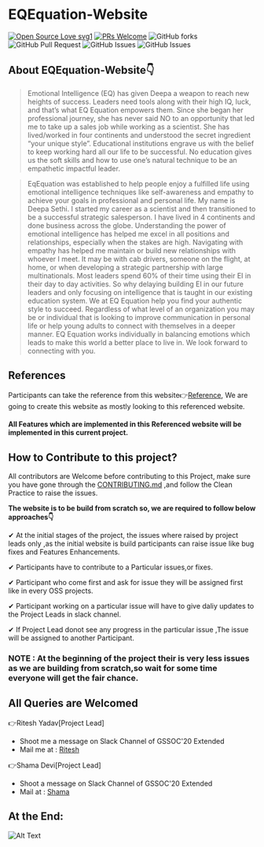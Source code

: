<div align="centre">
  
# EQEquation-Website

[![Open Source Love svg1](https://badges.frapsoft.com/os/v1/open-source.svg?v=103)](https://github.com/ellerbrock/open-source-badges/)
[![PRs Welcome](https://img.shields.io/badge/PRs-welcome-brightgreen.svg?style=flat-square)](http://makeapullrequest.com)
![GitHub forks](https://img.shields.io/github/forks/girlscript/EQEquation-Website?label=Fork&style=social)
![GitHub Pull Request](https://img.shields.io/github/issues-raw/girlscript/EQEquation-Website)
![GitHub Issues](https://img.shields.io/github/issues-closed-raw/girlscript/EQEquation-Website)
![GitHub Issues](https://img.shields.io/bitbucket/pr-raw/girlscript/EQEquation-Website)

</div>

## About EQEquation-Website👇

>Emotional Intelligence (EQ) has given Deepa a weapon to reach new heights of success. Leaders need tools along with their high IQ, luck, and that’s what EQ Equation empowers them. Since she began her professional journey, she has never said NO to an opportunity that led me to take up a sales job while working as a scientist. She has lived/worked in four continents and understood the secret ingredient “your unique style”. Educational institutions engrave us with the belief to keep working hard all our life to be successful. No education gives us the soft skills and how to use one’s natural technique to be an empathetic impactful leader.

>EqEquation was established to help people enjoy a fulfilled life using emotional intelligence techniques like self-awareness and empathy to achieve your goals in professional and personal life. My name is Deepa Sethi. I started my career as a scientist and then transitioned to be a successful strategic salesperson. I have lived in 4 continents and done business across the globe. Understanding the power of emotional intelligence has helped me excel in all positions and relationships, especially when the stakes are high. Navigating with empathy has helped me maintain or build new relationships with whoever I meet. It may be with cab drivers, someone on the flight, at home, or when developing a strategic partnership with large multinationals. Most leaders spend 60% of their time using their EI in their day to day activities. So why delaying building EI in our future leaders and only focusing on intelligence that is taught in our existing education system. We at EQ Equation help you find your authentic style to succeed. Regardless of what level of an organization you may be or individual that is looking to improve communication in personal life or help young adults to connect with themselves in a deeper manner.  EQ Equation works individually in balancing emotions which leads to make this world a better place to live in. We look forward to connecting with you. 

## References

Participants can take the reference from this website👉[Reference](https://www.owenell.com/), We are going to create this website as mostly looking to this referenced website.
#### All Features which are implemented in this Referenced website will be implemented in this current project.


## How to Contribute to this project?

All contributors are Welcome before contributing to this Project, make sure you have gone through the [CONTRIBUTING.md](https://github.com/girlscript/EQEquation-Website/blob/master/CONTRIBUTING.md) ,and follow the Clean Practice to raise the issues.

**The website is to be build from scratch so, we are required to follow below approaches👇**

✔ At the initial stages of the project, the issues where raised by project leads only ,as the initial website is build participants can raise issue like bug fixes and Features Enhancements.

✔ Participants have to contribute to a Particular issues,or fixes.

✔ Participant who come first and ask for issue they will be assigned first like in every OSS projects.

✔ Participant working on a particular issue will have to give daliy updates to the Project Leads in slack channel.

✔ If Project Lead donot see any progress in the particular issue ,The issue will be assigned to another Participant.

### **NOTE** : At the beginning of the project their is very less issues as we are building from scratch,so wait for some time everyone will get the fair chance.

## **All Queries are Welcomed**

👉Ritesh Yadav[Project Lead] 
* Shoot me a message on Slack Channel of GSSOC'20 Extended
* Mail me at : [Ritesh](mailto:daydreamingguy941@gmail.com)

👉Shama Devi[Project Lead]
* Shoot a message on Slack Channel of GSSOC'20 Extended
* Mail at : [Shama](mailto:shamadevi4041@gmail.com)

## At the End:

![Alt Text](https://media.giphy.com/media/efPA2YD9BFWS30GJ5v/giphy.gif)



